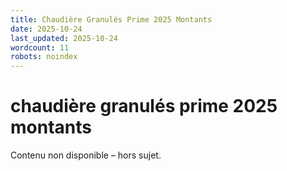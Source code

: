 ```yaml
---
title: Chaudière Granulés Prime 2025 Montants
date: 2025-10-24
last_updated: 2025-10-24
wordcount: 11
robots: noindex
---
```


# chaudière granulés prime 2025 montants

Contenu non disponible – hors sujet.